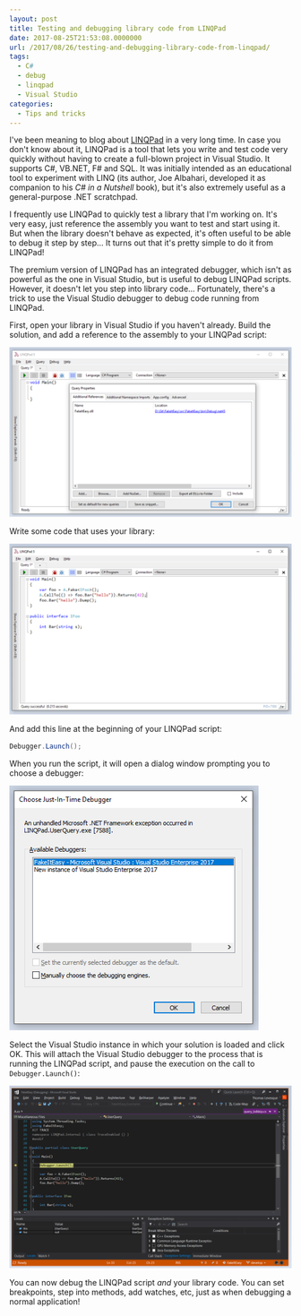 ```yaml
---
layout: post
title: Testing and debugging library code from LINQPad
date: 2017-08-25T21:53:08.0000000
url: /2017/08/26/testing-and-debugging-library-code-from-linqpad/
tags:
  - C#
  - debug
  - linqpad
  - Visual Studio
categories:
  - Tips and tricks
---
```



I've been meaning to blog about [LINQPad](http://www.linqpad.net/) in a very long time. In case you don't know about it, LINQPad is a tool that lets you write and test code very quickly without having to create a full-blown project in Visual Studio. It supports C#, VB.NET, F# and SQL. It was initially intended as an educational tool to experiment with LINQ (its author, Joe Albahari, developed it as companion to his *C# in a Nutshell* book), but it's also extremely useful as a general-purpose .NET scratchpad.

I frequently use LINQPad to quickly test a library that I'm working on. It's very easy, just reference the assembly you want to test and start using it. But when the library doesn't behave as expected, it's often useful to be able to debug it step by step... It turns out that it's pretty simple to do it from LINQPad!

The premium version of LINQPad has an integrated debugger, which isn't as powerful as the one in Visual Studio, but is useful to debug LINQPad scripts. However, it doesn't let you step into library code... Fortunately, there's a trick to use the Visual Studio debugger to debug code running from LINQPad.

First, open your library in Visual Studio if you haven't already. Build the solution, and add a reference to the assembly to your LINQPad script:

![Add reference to the library](Testing-and-debugging-library-code-from-LINQPadlinqpad-add-reference-2.png)

Write some code that uses your library:

![Use your library from LINQPad](Testing-and-debugging-library-code-from-LINQPadlinqpad-use-library-2.png)

And add this line at the beginning of your LINQPad script:

```csharp
Debugger.Launch();
```

When you run the script, it will open a dialog window prompting you to choose a debugger:

![Choose a debugger](Testing-and-debugging-library-code-from-LINQPadchoose-debugger-2.png)

Select the Visual Studio instance in which your solution is loaded and click OK. This will attach the Visual Studio debugger to the process that is running the LINQPad script, and pause the execution on the call to `Debugger.Launch()`:

![Debugging in Visual Studio](Testing-and-debugging-library-code-from-LINQPaddebugging-in-vs-2.png)

You can now debug the LINQPad script *and* your library code. You can set breakpoints, step into methods, add watches, etc, just as when debugging a normal application!

